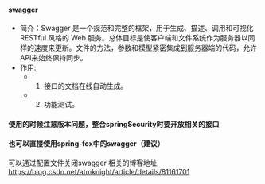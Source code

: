#### swagger
* 简介：Swagger 是一个规范和完整的框架，用于生成、描述、调用和可视化 RESTful 风格的 Web 服务。总体目标是使客户端和文件系统作为服务器以同样的速度来更新。文件的方法，参数和模型紧密集成到服务器端的代码，允许API来始终保持同步。
* 作用:   
  * 1. 接口的文档在线自动生成。
  * 2. 功能测试。

####  使用的时候注意版本问题，整合springSecurity时要开放相关的接口
####  也可以直接使用spring-fox中的swagger（建议）

可以通过配置文件关闭swagger
相关的博客地址
https://blog.csdn.net/atmknight/article/details/81161701
